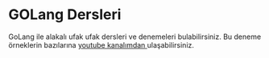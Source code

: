 # GOLang Dersleri

GoLang ile alakalı ufak ufak dersleri ve denemeleri bulabilirsiniz. Bu deneme örneklerin bazılarına [youtube kanalımdan ](https://www.youtube.com/temhaangelio) ulaşabilirsiniz.

